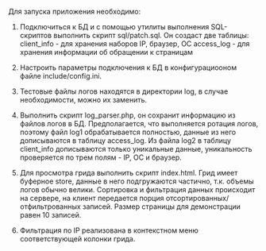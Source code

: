 Для запуска приложения необходимо:

1. Подключиться к БД и с помощью утилиты выполнения SQL-скриптов выполнить скрипт sql/patch.sql.
Он создаст две таблицы:
client_info - для хранения наборов IP, браузер, ОС
access_log - для хранения информации об обращении к страницам

2. Настроить параметры подключения к БД в конфигурациооном файле include/config.ini.

3. Тестовые файлы логов находятся в директории log, в случае необходимости, можно их заменить.

4. Выполнить скрипт log_parser.php, он сохранит информацию из файлов логов в БД.
Предполагается, что выполняется ротация логов, поэтому файл log1 обрабатывается полностью, данные из него дописываются в таблицу access_log.
Из файла log2 в таблицу client_info дописываются только уникальные данные, уникальность проверяется по трем полям - IP, ОС и браузер.

5. Для просмотра грида выполнить скрипт index.html.
Грид имеет буферное store, данные в него подгружаются частично, т.к. объемы логов обычно велики.
Сортировка и фильтрация данных происходит на сервере, на клиент передается порция отсортированных/отфильтрованных записей.
Размер страницы для демонстрации равен 10 записей.

6. Фильтрация по IP реализована в контекстном меню соответствующей колонки грида.
